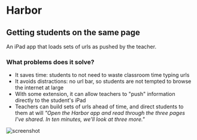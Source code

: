 # Harbor

## Getting students on the same page

An iPad app that loads sets of urls as pushed by the teacher.

### What problems does it solve?
* It saves time: students to not need to waste classroom time typing urls
* It avoids distractions: no url bar, so students are not tempted to browse the internet at large
* With some extension, it can allow teachers to "push" information directly to the student's iPad
* Teachers can build sets of urls ahead of time, and direct students to them at will *"Open the Harbor app and read through the three pages I've shared. In ten minutes, we'll look at three more."*

![screenshot](http://dl.dropbox.com/u/2460931/harbor-revolutionary-war-screenshot.png)